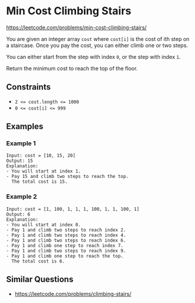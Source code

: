 # Min Cost Climbing Stairs

https://leetcode.com/problems/min-cost-climbing-stairs/

You are given an integer array `cost` where `cost[i]` is the cost of ith step on a staircase. Once you pay the cost, you
can either climb one or two steps.

You can either start from the step with index `0`, or the step with index `1`.

Return the minimum cost to reach the top of the floor.

## Constraints

- `2 <= cost.length <= 1000`
- `0 <= cost[i] <= 999`

## Examples

### Example 1

```
Input: cost = [10, 15, 20]
Output: 15
Explanation:
- You will start at index 1.
- Pay 15 and climb two steps to reach the top.
  The total cost is 15.
```

### Example 2

```
Input: cost = [1, 100, 1, 1, 1, 100, 1, 1, 100, 1]
Output: 6
Explanation:
- You will start at index 0.
- Pay 1 and climb two steps to reach index 2.
- Pay 1 and climb two steps to reach index 4.
- Pay 1 and climb two steps to reach index 6.
- Pay 1 and climb one step to reach index 7.
- Pay 1 and climb two steps to reach index 9.
- Pay 1 and climb one step to reach the top.
  The total cost is 6.
```

## Similar Questions

- https://leetcode.com/problems/climbing-stairs/
